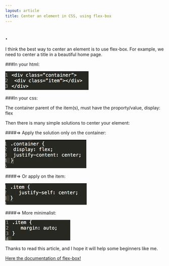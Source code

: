 ```yaml
---
layout: article
title: Center an element in CSS, using flex-box
---
```


## . ##
I think the best way to center an element is to use flex-box.
For example, we need to center a title in a beautiful home page.

###In your html:


![Text editor](/images/center2.png)


###In your css:

The container parent of the item(s), must have the proporty/value, display: flex

Then there is many simple solutions to center your element:

####=> Apply the solution only on the container:

![Text editor](/images/center3.png)


####=> Or apply on the item:

![Text editor](/images/centercss.png)

####=> More minimalist:

![Text editor](/images/centercss2.png)

Thanks to read this article, and I hope it will help some beginners like me.

[ Here the documentation of flex-box!](https://css-tricks.com/snippets/css/a-guide-to-flexbox/)
